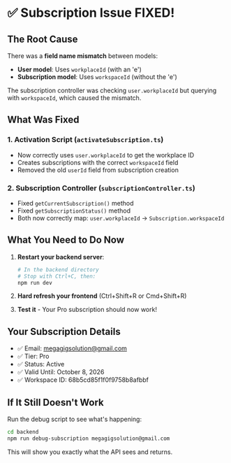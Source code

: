 # ✅ Subscription Issue FIXED!

## The Root Cause

There was a **field name mismatch** between models:
- **User model**: Uses `workplaceId` (with an 'e')
- **Subscription model**: Uses `workspaceId` (without the 'e')

The subscription controller was checking `user.workplaceId` but querying with `workspaceId`, which caused the mismatch.

## What Was Fixed

### 1. Activation Script (`activateSubscription.ts`)
- Now correctly uses `user.workplaceId` to get the workplace ID
- Creates subscriptions with the correct `workspaceId` field
- Removed the old `userId` field from subscription creation

### 2. Subscription Controller (`subscriptionController.ts`)
- Fixed `getCurrentSubscription()` method
- Fixed `getSubscriptionStatus()` method
- Both now correctly map: `user.workplaceId` → `Subscription.workspaceId`

## What You Need to Do Now

1. **Restart your backend server**:
   ```bash
   # In the backend directory
   # Stop with Ctrl+C, then:
   npm run dev
   ```

2. **Hard refresh your frontend** (Ctrl+Shift+R or Cmd+Shift+R)

3. **Test it** - Your Pro subscription should now work!

## Your Subscription Details

- ✅ Email: megagigsolution@gmail.com
- ✅ Tier: Pro
- ✅ Status: Active
- ✅ Valid Until: October 8, 2026
- ✅ Workspace ID: 68b5cd85f1f0f9758b8afbbf

## If It Still Doesn't Work

Run the debug script to see what's happening:
```bash
cd backend
npm run debug-subscription megagigsolution@gmail.com
```

This will show you exactly what the API sees and returns.
